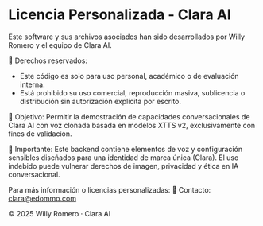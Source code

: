# Licencia Personalizada - Clara AI

Este software y sus archivos asociados han sido desarrollados por Willy Romero y el equipo de Clara AI.

📜 Derechos reservados:
- Este código es solo para uso personal, académico o de evaluación interna.
- Está prohibido su uso comercial, reproducción masiva, sublicencia o distribución sin autorización explícita por escrito.

🎯 Objetivo:
Permitir la demostración de capacidades conversacionales de Clara AI con voz clonada basada en modelos XTTS v2, exclusivamente con fines de validación.

🔐 Importante:
Este backend contiene elementos de voz y configuración sensibles diseñados para una identidad de marca única (Clara). El uso indebido puede vulnerar derechos de imagen, privacidad y ética en IA conversacional.

Para más información o licencias personalizadas:
📩 Contacto: clara@edommo.com

© 2025 Willy Romero · Clara AI